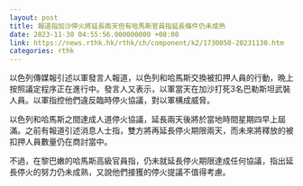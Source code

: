```yaml
---
layout: post
title: 報道指加沙停火將延長兩天但有哈馬斯官員指延長條件仍未成熟
date: 2023-11-30 04:55:56.000000000 +08:00
link: https://news.rthk.hk/rthk/ch/component/k2/1730050-20231130.htm
categories: rthk
---
```


以色列傳媒報引述以軍發言人報道，以色列和哈馬斯交換被扣押人員的行動，晩上按照議定程序正在進行中。發言人又表示，以軍當天在加沙打死3名巴勒斯坦武裝人員。以軍指控他們違反臨時停火協議，對以軍構成威脅。

以色列和哈馬斯之間達成人道停火協議，延長兩天後將於當地時間星期四早上屆滿。之前有報道引述消息人士指，雙方將再延長停火期限兩天，而未來將釋放的被扣押人員數量仍在商討當中。

不過，在黎巴嫩的哈馬斯高級官員指，仍未就延長停火期限達成任何協議，指出延長停火的努力仍未成熟，又說他們接獲的停火提議不值得考慮。
